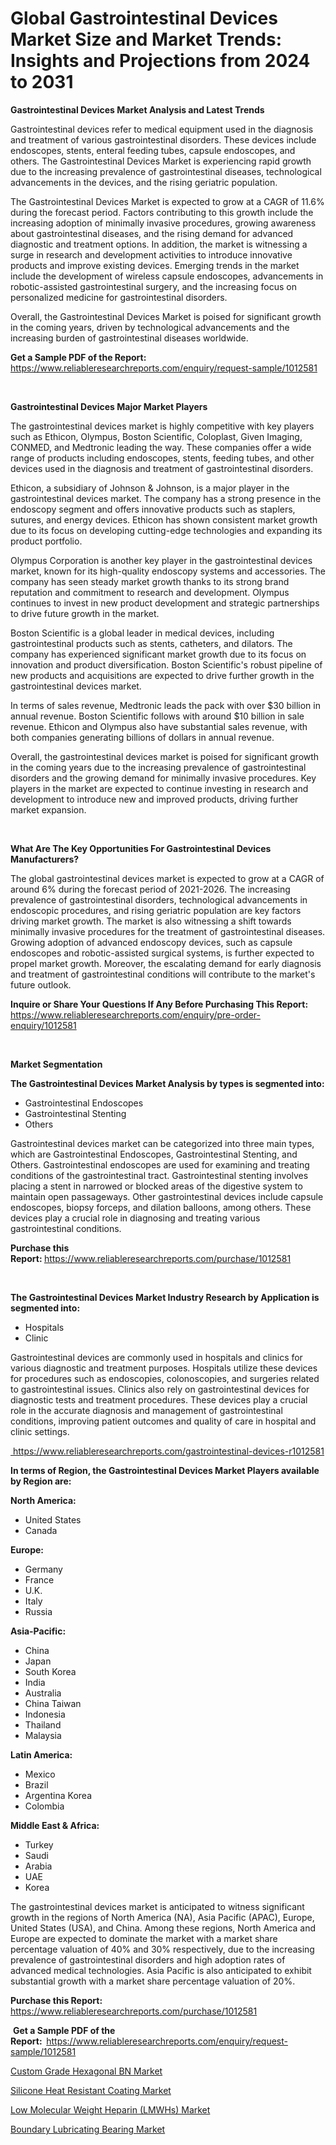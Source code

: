 <p><h1>Global Gastrointestinal Devices Market Size and Market Trends: Insights and Projections from 2024 to 2031</h1></p><p><strong>Gastrointestinal Devices Market Analysis and Latest Trends</strong></p>
<p><p>Gastrointestinal devices refer to medical equipment used in the diagnosis and treatment of various gastrointestinal disorders. These devices include endoscopes, stents, enteral feeding tubes, capsule endoscopes, and others. The Gastrointestinal Devices Market is experiencing rapid growth due to the increasing prevalence of gastrointestinal diseases, technological advancements in the devices, and the rising geriatric population.</p><p>The Gastrointestinal Devices Market is expected to grow at a CAGR of 11.6% during the forecast period. Factors contributing to this growth include the increasing adoption of minimally invasive procedures, growing awareness about gastrointestinal diseases, and the rising demand for advanced diagnostic and treatment options. In addition, the market is witnessing a surge in research and development activities to introduce innovative products and improve existing devices. Emerging trends in the market include the development of wireless capsule endoscopes, advancements in robotic-assisted gastrointestinal surgery, and the increasing focus on personalized medicine for gastrointestinal disorders.</p><p>Overall, the Gastrointestinal Devices Market is poised for significant growth in the coming years, driven by technological advancements and the increasing burden of gastrointestinal diseases worldwide.</p></p>
<p><strong>Get a Sample PDF of the Report:&nbsp;</strong> <a href="https://www.reliableresearchreports.com/enquiry/request-sample/1012581">https://www.reliableresearchreports.com/enquiry/request-sample/1012581</a></p>
<p>&nbsp;</p>
<p><strong>Gastrointestinal Devices Major Market Players</strong></p>
<p><p>The gastrointestinal devices market is highly competitive with key players such as Ethicon, Olympus, Boston Scientific, Coloplast, Given Imaging, CONMED, and Medtronic leading the way. These companies offer a wide range of products including endoscopes, stents, feeding tubes, and other devices used in the diagnosis and treatment of gastrointestinal disorders.</p><p>Ethicon, a subsidiary of Johnson & Johnson, is a major player in the gastrointestinal devices market. The company has a strong presence in the endoscopy segment and offers innovative products such as staplers, sutures, and energy devices. Ethicon has shown consistent market growth due to its focus on developing cutting-edge technologies and expanding its product portfolio.</p><p>Olympus Corporation is another key player in the gastrointestinal devices market, known for its high-quality endoscopy systems and accessories. The company has seen steady market growth thanks to its strong brand reputation and commitment to research and development. Olympus continues to invest in new product development and strategic partnerships to drive future growth in the market.</p><p>Boston Scientific is a global leader in medical devices, including gastrointestinal products such as stents, catheters, and dilators. The company has experienced significant market growth due to its focus on innovation and product diversification. Boston Scientific's robust pipeline of new products and acquisitions are expected to drive further growth in the gastrointestinal devices market.</p><p>In terms of sales revenue, Medtronic leads the pack with over $30 billion in annual revenue. Boston Scientific follows with around $10 billion in sale revenue. Ethicon and Olympus also have substantial sales revenue, with both companies generating billions of dollars in annual revenue.</p><p>Overall, the gastrointestinal devices market is poised for significant growth in the coming years due to the increasing prevalence of gastrointestinal disorders and the growing demand for minimally invasive procedures. Key players in the market are expected to continue investing in research and development to introduce new and improved products, driving further market expansion.</p></p>
<p>&nbsp;</p>
<p><strong>What Are The Key Opportunities For Gastrointestinal Devices Manufacturers?</strong></p>
<p><p>The global gastrointestinal devices market is expected to grow at a CAGR of around 6% during the forecast period of 2021-2026. The increasing prevalence of gastrointestinal disorders, technological advancements in endoscopic procedures, and rising geriatric population are key factors driving market growth. The market is also witnessing a shift towards minimally invasive procedures for the treatment of gastrointestinal diseases. Growing adoption of advanced endoscopy devices, such as capsule endoscopes and robotic-assisted surgical systems, is further expected to propel market growth. Moreover, the escalating demand for early diagnosis and treatment of gastrointestinal conditions will contribute to the market's future outlook.</p></p>
<p><strong>Inquire or Share Your Questions If Any Before Purchasing This Report:</strong> <a href="https://www.reliableresearchreports.com/enquiry/pre-order-enquiry/1012581">https://www.reliableresearchreports.com/enquiry/pre-order-enquiry/1012581</a></p>
<p>&nbsp;</p>
<p><strong>Market Segmentation</strong></p>
<p><strong>The Gastrointestinal Devices Market Analysis by types is segmented into:</strong></p>
<p><ul><li>Gastrointestinal Endoscopes</li><li>Gastrointestinal Stenting</li><li>Others</li></ul></p>
<p><p>Gastrointestinal devices market can be categorized into three main types, which are Gastrointestinal Endoscopes, Gastrointestinal Stenting, and Others. Gastrointestinal endoscopes are used for examining and treating conditions of the gastrointestinal tract. Gastrointestinal stenting involves placing a stent in narrowed or blocked areas of the digestive system to maintain open passageways. Other gastrointestinal devices include capsule endoscopes, biopsy forceps, and dilation balloons, among others. These devices play a crucial role in diagnosing and treating various gastrointestinal conditions.</p></p>
<p><strong>Purchase this Report:&nbsp;</strong><a href="https://www.reliableresearchreports.com/purchase/1012581">https://www.reliableresearchreports.com/purchase/1012581</a></p>
<p>&nbsp;</p>
<p><strong>The Gastrointestinal Devices Market Industry Research by Application is segmented into:</strong></p>
<p><ul><li>Hospitals</li><li>Clinic</li></ul></p>
<p><p>Gastrointestinal devices are commonly used in hospitals and clinics for various diagnostic and treatment purposes. Hospitals utilize these devices for procedures such as endoscopies, colonoscopies, and surgeries related to gastrointestinal issues. Clinics also rely on gastrointestinal devices for diagnostic tests and treatment procedures. These devices play a crucial role in the accurate diagnosis and management of gastrointestinal conditions, improving patient outcomes and quality of care in hospital and clinic settings.</p></p>
<p><a href="https://www.reliableresearchreports.com/gastrointestinal-devices-r1012581">&nbsp;https://www.reliableresearchreports.com/gastrointestinal-devices-r1012581</a></p>
<p><strong>In terms of Region, the Gastrointestinal Devices Market Players available by Region are:</strong></p>
<p>
    <p> <strong> North America: </strong>
        <ul>
            <li>United States</li>
            <li>Canada</li>
        </ul>
        </p> 
    <p> <strong> Europe: </strong>
        <ul>
            <li>Germany</li>
            <li>France</li>
            <li>U.K.</li>
            <li>Italy</li>
            <li>Russia</li>
        </ul>
        </p> 
    <p> <strong> Asia-Pacific: </strong>
        <ul>
            <li>China</li>
            <li>Japan</li>
            <li>South Korea</li>
            <li>India</li>
            <li>Australia</li>
            <li>China Taiwan</li>
            <li>Indonesia</li>
            <li>Thailand</li>
            <li>Malaysia</li>
        </ul>
        </p> 
    <p> <strong> Latin America: </strong>
        <ul>
            <li>Mexico</li>
            <li>Brazil</li>
            <li>Argentina Korea</li>
            <li>Colombia</li>
        </ul>
        </p> 
    <p> <strong> Middle East & Africa: </strong>
        <ul>
            <li>Turkey</li>
            <li>Saudi</li>
            <li>Arabia</li>
            <li>UAE</li>
            <li>Korea</li>
        </ul>
    </p>
    </p>
<p><p>The gastrointestinal devices market is anticipated to witness significant growth in the regions of North America (NA), Asia Pacific (APAC), Europe, United States (USA), and China. Among these regions, North America and Europe are expected to dominate the market with a market share percentage valuation of 40% and 30% respectively, due to the increasing prevalence of gastrointestinal disorders and high adoption rates of advanced medical technologies. Asia Pacific is also anticipated to exhibit substantial growth with a market share percentage valuation of 20%.</p></p>
<p><strong>Purchase this Report: </strong><a href="https://www.reliableresearchreports.com/purchase/1012581">https://www.reliableresearchreports.com/purchase/1012581</a></p>
<p>&nbsp;<strong>Get a Sample PDF of the Report:&nbsp;&nbsp;</strong><a href="https://www.reliableresearchreports.com/enquiry/request-sample/1012581">https://www.reliableresearchreports.com/enquiry/request-sample/1012581</a></p>
<p><strong></strong></p>
<p><p><a href="https://issuu.com/reportprime-2/docs/custom-grade-hexagonal-bn-market-size-2030.pptx">Custom Grade Hexagonal BN Market</a></p><p><a href="https://issuu.com/reportprime-2/docs/silicone-heat-resistant-coating-market-size-2030.p">Silicone Heat Resistant Coating Market</a></p><p><a href="https://acidic-farm-354.notion.site/Low-Molecular-Weight-Heparin-LMWHs-Market-Size-Reveals-the-Best-Marketing-Channels-In-Global-Indus-a7829062ec164bb98addea5cbf83e39b">Low Molecular Weight Heparin (LMWHs) Market</a></p><p><a href="https://view.publitas.com/reportprime-1/boundary-lubricating-bearing-market-competitive-analysis-market-trends-and-forecast-to-2031/">Boundary Lubricating Bearing Market</a></p></p>